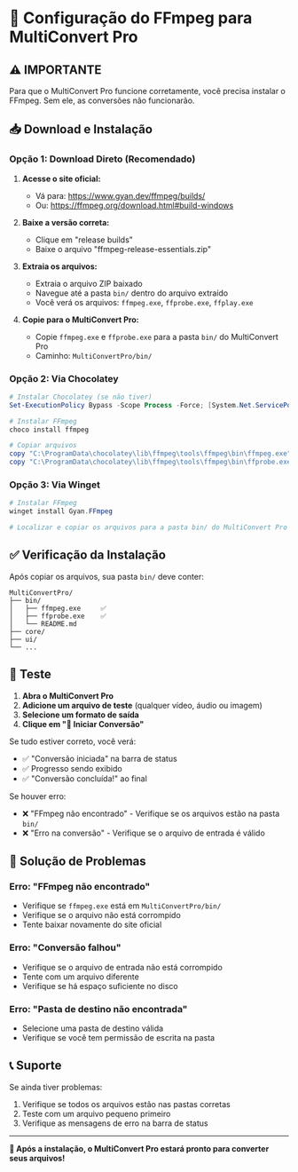 # 🚀 Configuração do FFmpeg para MultiConvert Pro

## ⚠️ IMPORTANTE
Para que o MultiConvert Pro funcione corretamente, você precisa instalar o FFmpeg. Sem ele, as conversões não funcionarão.

## 📥 Download e Instalação

### Opção 1: Download Direto (Recomendado)

1. **Acesse o site oficial:**
   - Vá para: https://www.gyan.dev/ffmpeg/builds/
   - Ou: https://ffmpeg.org/download.html#build-windows

2. **Baixe a versão correta:**
   - Clique em "release builds"
   - Baixe o arquivo "ffmpeg-release-essentials.zip"

3. **Extraia os arquivos:**
   - Extraia o arquivo ZIP baixado
   - Navegue até a pasta `bin/` dentro do arquivo extraído
   - Você verá os arquivos: `ffmpeg.exe`, `ffprobe.exe`, `ffplay.exe`

4. **Copie para o MultiConvert Pro:**
   - Copie `ffmpeg.exe` e `ffprobe.exe` para a pasta `bin/` do MultiConvert Pro
   - Caminho: `MultiConvertPro/bin/`

### Opção 2: Via Chocolatey

```powershell
# Instalar Chocolatey (se não tiver)
Set-ExecutionPolicy Bypass -Scope Process -Force; [System.Net.ServicePointManager]::SecurityProtocol = [System.Net.ServicePointManager]::SecurityProtocol -bor 3072; iex ((New-Object System.Net.WebClient).DownloadString('https://community.chocolatey.org/install.ps1'))

# Instalar FFmpeg
choco install ffmpeg

# Copiar arquivos
copy "C:\ProgramData\chocolatey\lib\ffmpeg\tools\ffmpeg\bin\ffmpeg.exe" "caminho\para\MultiConvertPro\bin\"
copy "C:\ProgramData\chocolatey\lib\ffmpeg\tools\ffmpeg\bin\ffprobe.exe" "caminho\para\MultiConvertPro\bin\"
```

### Opção 3: Via Winget

```powershell
# Instalar FFmpeg
winget install Gyan.FFmpeg

# Localizar e copiar os arquivos para a pasta bin/ do MultiConvert Pro
```

## ✅ Verificação da Instalação

Após copiar os arquivos, sua pasta `bin/` deve conter:

```
MultiConvertPro/
├── bin/
│   ├── ffmpeg.exe     ✅
│   ├── ffprobe.exe    ✅
│   └── README.md
├── core/
├── ui/
└── ...
```

## 🧪 Teste

1. **Abra o MultiConvert Pro**
2. **Adicione um arquivo de teste** (qualquer vídeo, áudio ou imagem)
3. **Selecione um formato de saída**
4. **Clique em "🚀 Iniciar Conversão"**

Se tudo estiver correto, você verá:
- ✅ "Conversão iniciada" na barra de status
- ✅ Progresso sendo exibido
- ✅ "Conversão concluída!" ao final

Se houver erro:
- ❌ "FFmpeg não encontrado" - Verifique se os arquivos estão na pasta `bin/`
- ❌ "Erro na conversão" - Verifique se o arquivo de entrada é válido

## 🔧 Solução de Problemas

### Erro: "FFmpeg não encontrado"
- Verifique se `ffmpeg.exe` está em `MultiConvertPro/bin/`
- Verifique se o arquivo não está corrompido
- Tente baixar novamente do site oficial

### Erro: "Conversão falhou"
- Verifique se o arquivo de entrada não está corrompido
- Tente com um arquivo diferente
- Verifique se há espaço suficiente no disco

### Erro: "Pasta de destino não encontrada"
- Selecione uma pasta de destino válida
- Verifique se você tem permissão de escrita na pasta

## 📞 Suporte

Se ainda tiver problemas:
1. Verifique se todos os arquivos estão nas pastas corretas
2. Teste com um arquivo pequeno primeiro
3. Verifique as mensagens de erro na barra de status

---

**🎉 Após a instalação, o MultiConvert Pro estará pronto para converter seus arquivos!**